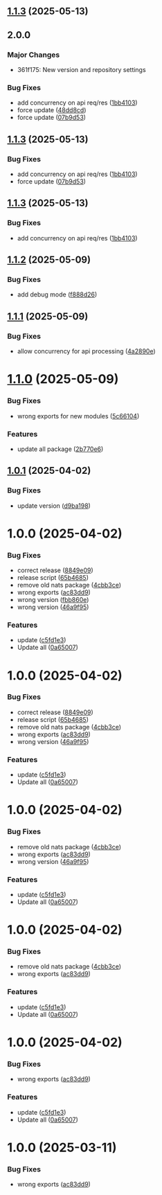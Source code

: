 ## [1.1.3](https://github.com/yogaajs/yNats/compare/v1.1.2...v1.1.3) (2025-05-13)

## 2.0.0

### Major Changes

- 361f175: New version and repository settings

### Bug Fixes

- add concurrency on api req/res ([1bb4103](https://github.com/yogaajs/yNats/commit/1bb4103a8946b1dc307190f77eab02932dd74999))
- force update ([48dd8cd](https://github.com/yogaajs/yNats/commit/48dd8cd88970dcc9ddc349181aef9f689a4e2180))
- force update ([07b9d53](https://github.com/yogaajs/yNats/commit/07b9d53061b82e8972ca0b797f50a5c04132dd4e))

## [1.1.3](https://github.com/yogaajs/yNats/compare/v1.1.2...v1.1.3) (2025-05-13)

### Bug Fixes

- add concurrency on api req/res ([1bb4103](https://github.com/yogaajs/yNats/commit/1bb4103a8946b1dc307190f77eab02932dd74999))
- force update ([07b9d53](https://github.com/yogaajs/yNats/commit/07b9d53061b82e8972ca0b797f50a5c04132dd4e))

## [1.1.3](https://github.com/yogaajs/yNats/compare/v1.1.2...v1.1.3) (2025-05-13)

### Bug Fixes

- add concurrency on api req/res ([1bb4103](https://github.com/yogaajs/yNats/commit/1bb4103a8946b1dc307190f77eab02932dd74999))

## [1.1.2](https://github.com/yogaajs/yNats/compare/v1.1.1...v1.1.2) (2025-05-09)

### Bug Fixes

- add debug mode ([f888d26](https://github.com/yogaajs/yNats/commit/f888d26b4d05d62ca29b2509d9efe81a788563c3))

## [1.1.1](https://github.com/yogaajs/yNats/compare/v1.1.0...v1.1.1) (2025-05-09)

### Bug Fixes

- allow concurrency for api processing ([4a2890e](https://github.com/yogaajs/yNats/commit/4a2890e20d4e1fb276311ce135f11775e8305063))

# [1.1.0](https://github.com/yogaajs/yNats/compare/v1.0.1...v1.1.0) (2025-05-09)

### Bug Fixes

- wrong exports for new modules ([5c66104](https://github.com/yogaajs/yNats/commit/5c661045a69bb0cfd2ecb9b889cd373400a3d4b2))

### Features

- update all package ([2b770e6](https://github.com/yogaajs/yNats/commit/2b770e6ec7f2b1d132fe7e9113dfb6ece541e073))

## [1.0.1](https://github.com/yogaajs/yNats/compare/v1.0.0...v1.0.1) (2025-04-02)

### Bug Fixes

- update version ([d9ba198](https://github.com/yogaajs/yNats/commit/d9ba198b8276e00313bf1952160fcb1ca9a1796b))

# 1.0.0 (2025-04-02)

### Bug Fixes

- correct release ([8849e09](https://github.com/yogaajs/yNats/commit/8849e09db0db9f4300fdc407001f95270e1b2abb))
- release script ([65b4685](https://github.com/yogaajs/yNats/commit/65b4685fde0a624cba95fcdecd6ecf3a56036a9d))
- remove old nats package ([4cbb3ce](https://github.com/yogaajs/yNats/commit/4cbb3ce5eb58c1b30166d9392944088711bd7214))
- wrong exports ([ac83dd9](https://github.com/yogaajs/yNats/commit/ac83dd9bdf0e26ce3e6457040d1eb021a41b3a17))
- wrong version ([fbb860e](https://github.com/yogaajs/yNats/commit/fbb860e20f1e34019f7a6caaaa2253aa1ee0533a))
- wrong version ([46a9f95](https://github.com/yogaajs/yNats/commit/46a9f951e6f651c81f0af67c4826992f81ea4457))

### Features

- update ([c5fd1e3](https://github.com/yogaajs/yNats/commit/c5fd1e3f1b2d9b239860eeb9b947339932102d6a))
- Update all ([0a65007](https://github.com/yogaajs/yNats/commit/0a65007d8c1513ff48ccc1f8ce9d35cac6ea3ffe))

# 1.0.0 (2025-04-02)

### Bug Fixes

- correct release ([8849e09](https://github.com/yogaajs/yNats/commit/8849e09db0db9f4300fdc407001f95270e1b2abb))
- release script ([65b4685](https://github.com/yogaajs/yNats/commit/65b4685fde0a624cba95fcdecd6ecf3a56036a9d))
- remove old nats package ([4cbb3ce](https://github.com/yogaajs/yNats/commit/4cbb3ce5eb58c1b30166d9392944088711bd7214))
- wrong exports ([ac83dd9](https://github.com/yogaajs/yNats/commit/ac83dd9bdf0e26ce3e6457040d1eb021a41b3a17))
- wrong version ([46a9f95](https://github.com/yogaajs/yNats/commit/46a9f951e6f651c81f0af67c4826992f81ea4457))

### Features

- update ([c5fd1e3](https://github.com/yogaajs/yNats/commit/c5fd1e3f1b2d9b239860eeb9b947339932102d6a))
- Update all ([0a65007](https://github.com/yogaajs/yNats/commit/0a65007d8c1513ff48ccc1f8ce9d35cac6ea3ffe))

# 1.0.0 (2025-04-02)

### Bug Fixes

- remove old nats package ([4cbb3ce](https://github.com/yogaajs/yNats/commit/4cbb3ce5eb58c1b30166d9392944088711bd7214))
- wrong exports ([ac83dd9](https://github.com/yogaajs/yNats/commit/ac83dd9bdf0e26ce3e6457040d1eb021a41b3a17))
- wrong version ([46a9f95](https://github.com/yogaajs/yNats/commit/46a9f951e6f651c81f0af67c4826992f81ea4457))

### Features

- update ([c5fd1e3](https://github.com/yogaajs/yNats/commit/c5fd1e3f1b2d9b239860eeb9b947339932102d6a))
- Update all ([0a65007](https://github.com/yogaajs/yNats/commit/0a65007d8c1513ff48ccc1f8ce9d35cac6ea3ffe))

# 1.0.0 (2025-04-02)

### Bug Fixes

- remove old nats package ([4cbb3ce](https://github.com/yogaajs/yNats/commit/4cbb3ce5eb58c1b30166d9392944088711bd7214))
- wrong exports ([ac83dd9](https://github.com/yogaajs/yNats/commit/ac83dd9bdf0e26ce3e6457040d1eb021a41b3a17))

### Features

- update ([c5fd1e3](https://github.com/yogaajs/yNats/commit/c5fd1e3f1b2d9b239860eeb9b947339932102d6a))
- Update all ([0a65007](https://github.com/yogaajs/yNats/commit/0a65007d8c1513ff48ccc1f8ce9d35cac6ea3ffe))

# 1.0.0 (2025-04-02)

### Bug Fixes

- wrong exports ([ac83dd9](https://github.com/yogaajs/yNats/commit/ac83dd9bdf0e26ce3e6457040d1eb021a41b3a17))

### Features

- update ([c5fd1e3](https://github.com/yogaajs/yNats/commit/c5fd1e3f1b2d9b239860eeb9b947339932102d6a))
- Update all ([0a65007](https://github.com/yogaajs/yNats/commit/0a65007d8c1513ff48ccc1f8ce9d35cac6ea3ffe))

# 1.0.0 (2025-03-11)

### Bug Fixes

- wrong exports ([ac83dd9](https://github.com/yogaajs/yNats/commit/ac83dd9bdf0e26ce3e6457040d1eb021a41b3a17))
